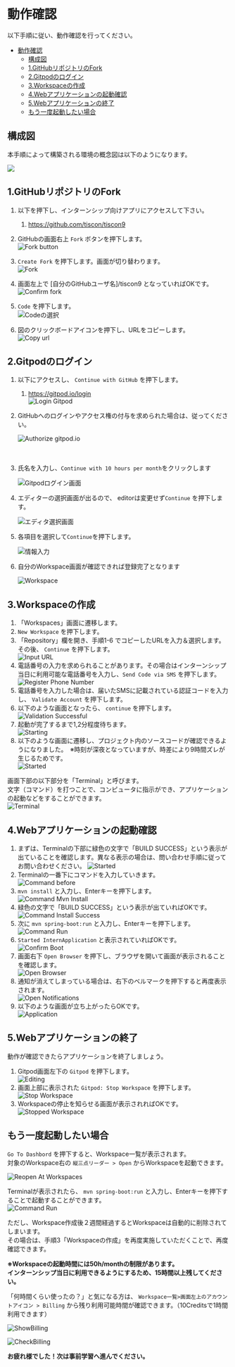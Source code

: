 # 動作確認

以下手順に従い、動作確認を行ってください。  

- [動作確認](#動作確認)
  - [構成図](#構成図)
  - [1.GitHubリポジトリのFork](#1githubリポジトリのfork)
  - [2.Gitpodのログイン](#2gitpodのログイン)
  - [3.Workspaceの作成](#3workspaceの作成)
  - [4.Webアプリケーションの起動確認](#4webアプリケーションの起動確認)
  - [5.Webアプリケーションの終了](#5webアプリケーションの終了)
  - [もう一度起動したい場合](#もう一度起動したい場合)

## 構成図

本手順によって構築される環境の概念図は以下のようになります。

![](../image/diagram.png)

## 1.GitHubリポジトリのFork

1. 以下を押下し、インターンシップ向けアプリにアクセスして下さい。  
   1. https://github.com/tiscon/tiscon9
1. GitHubの画面右上 `Fork` ボタンを押下します。  
![Fork button](../image/git_fork-button.png)
1. `Create Fork` を押下します。画面が切り替わります。  
![Fork](../image/git_fork.png)

1. 画面左上で [自分のGitHubユーザ名]/tiscon9 となっていればOKです。  
![Confirm fork](../image/git_confirm-fork.png)

1. `Code` を押下します。  
![Codeの選択](../image/git_click-code.png)

1. 図のクリックボードアイコンを押下し、URLをコピーします。  
![Copy url](../image/git_copy-url.png)

## 2.Gitpodのログイン

1. 以下にアクセスし、 `Continue with GitHub` を押下します。
   1. https://gitpod.io/login  
![Login Gitpod](../image/gitpod_access.png)
2. GitHubへのログインやアクセス権の付与を求められた場合は、従ってください。
   
   ![Authorize gitpod.io](../image/gitpod_authorize-gitpodio.png)
   <br/>
   <br/>
   <br/>
3. 氏名を入力し、`Continue with 10 hours per month`をクリックします
   
   ![Gitpodログイン画面](../image/gitpod_login1.png)

4. エディターの選択画面が出るので、 editorは変更せず`Continue` を押下します。
   
   ![エディタ選択画面](../image/gitpod_login2.png)

5. 各項目を選択して`Continue`を押下します。
   
   ![情報入力](../image/gitpod_login3.png)

6. 自分のWorkspace画面が確認できれば登録完了となります

   ![Workspace](../image/gitpod_workspace.png)

## 3.Workspaceの作成

1. 「Workspaces」画面に遷移します。 
2. `New Workspace` を押下します。
3. 「Repository」欄を開き、手順1-6 でコピーしたURLを入力＆選択します。その後、 `Continue` を押下します。   
![Input URL](../image/gitpod_input-url-for-workspace.png)
1. 電話番号の入力を求められることがあります。その場合はインターンシップ当日に利用可能な電話番号を入力し、`Send Code via SMS` を押下します。  
![Register Phone Number](../image/gitpod_register-phone-number.png)
1. 電話番号を入力した場合は、届いたSMSに記載されている認証コードを入力し、 `Validate Account` を押下します。
2. 以下のような画面となったら、 `continue` を押下します。  
![Validation Successful](../image/gitpod_validation-successful.png)
1. 起動が完了するまで1,2分程度待ちます。  
![Starting](../image/gitpod_starting.png)
1. 以下のような画面に遷移し、プロジェクト内のソースコードが確認できるようになりました。　※時刻が深夜となっていますが、時差により9時間ズレが生じるためです。  
![Started](../image/gitpod_started.png)


画面下部の以下部分を「Terminal」と呼びます。  
文字（コマンド）を打つことで、コンピュータに指示ができ、アプリケーションの起動などをすることができます。  
![Terminal](../image/gitpod_terminal.png)

## 4.Webアプリケーションの起動確認

1. まずは、Terminalの下部に緑色の文字で「BUILD SUCCESS」という表示が出ていることを確認します。異なる表示の場合は、問い合わせ手順に従ってお問い合わせください。
![Started](../image/gitpod_success.png)
1. Terminalの一番下にコマンドを入力していきます。  
![Command before](../image/gitpod_command-before.png)
1. `mvn install` と入力し、Enterキーを押下します。  
![Command Mvn Install](../image/gitpod_command-mvn-install.png)
1. 緑色の文字で「BUILD SUCCESS」という表示が出ていればOKです。  
![Command Install Success](../image/gitpod_command-mvn-install-success.png)
1. 次に `mvn spring-boot:run` と入力し、Enterキーを押下します。  
![Command Run](../image/gitpod_command-run.png)
1. `Started InternApplication` と表示されていればOKです。  
![Confirm Boot](../image/gitpod_confirm-boot.png)
1. 画面右下 `Open Browser` を押下し、ブラウザを開いて画面が表示されることを確認します。  
![Open Browser](../image/gitpod_open-browser.png)
1. 通知が消えてしまっている場合は、右下のベルマークを押下すると再度表示されます。  
![Open Notifications](../image/gitpod_open-notifications.png)
1. 以下のような画面が立ち上がったらOKです。  
![Application](../image/tiscon9_prior_confirmation.png)

## 5.Webアプリケーションの終了

動作が確認できたらアプリケーションを終了しましょう。  

1. Gitpod画面左下の `Gitpod` を押下します。  
![Editing](../image/gitpod_editing.png)
1. 画面上部に表示された `Gitpod: Stop Workspace` を押下します。  
![Stop Workspace](../image/gitpod_stop-workspace.png)
1. Workspaceの停止を知らせる画面が表示されればOKです。  
![Stopped Workspace](../image/gitpod_stopped-workspace.png)

## もう一度起動したい場合

`Go To Dashbord` を押下すると、Workspace一覧が表示されます。  
対象のWorkspace右の `縦三点リーダー > Open` からWorkspaceを起動できます。

![Reopen At Workspaces](../image/gitpod_reopen-at-workspaces.png)

Terminalが表示されたら、 `mvn spring-boot:run` と入力し、Enterキーを押下することで起動することができます。  
![Command Run](../image/gitpod_command-run.png)

ただし、Workspace作成後２週間経過するとWorkspaceは自動的に削除されてしまいます。  
その場合は、手順3「Workspaceの作成」を再度実施していただくことで、再度確認できます。

__※Workspaceの起動時間には50h/monthの制限があります。__  
__インターンシップ当日に利用できるようにするため、15時間以上残してください。__


「何時間くらい使ったの？」と気になる方は、 `Workspace一覧>画面左上のアカウントアイコン > Billing` から残り利用可能時間が確認できます。（10Creditsで1時間利用できます）

![ShowBilling](../image/check-billing1.png)

![CheckBilling](../image/check-billing2.png)

__お疲れ様でした！次は事前学習へ進んでください。__
